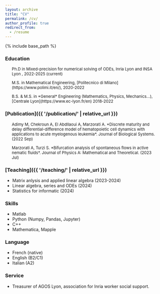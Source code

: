 ```yaml
---
layout: archive
title: "CV"
permalink: /cv/
author_profile: true
redirect_from:
  - /resume
---
```


{% include base_path %}

### Education

<FONT size="2pt">

<ul> Ph.D in Mixed-precision for numerical solving of ODEs, <a, href=https://www.inria.fr/fr/centre-inria-de-lyon> Inria Lyon </a> and <a, href=https://www.insa-lyon.fr/> INSA Lyon </a>, 2022-2025 (current) </ul>
<ul> M.S. in Mathematical Engineering, [Politecnico di Milano](https://www.polimi.it/en/), 2020-2022 </ul>
<ul> B.S. & M.S. in *General* Engineering (Mathematics, Physics, Mechanics...), [Centrale Lyon](https://www.ec-lyon.fr/en) 2018-2022 </ul>

</FONT>

### [Publication]({{ '/publication/' | relative_url }})
<FONT size="2pt">

<ul> Adimy M, Chekroun A, El Abdllaoui A, Marzorati A. *Discrete maturity and delay differential-difference model of hematopoietic cell dynamics with applications to acute myelogenous leukemia*. Journal of Biological Systems. (2022 Sep)</ul>
<ul> Marzorati A, Turzi S. *Bifurcation analysis of spontaneous flows in active nematic fluids*. Journal of Physics A: Mathematical and Theoretical. (2023 Jul) </ul>

</FONT>

### [Teaching]({{ '/teaching/' | relative_url }})

* Matrix anlysis and applied linear algebra (2023-2024)
* Linear algebra, series and ODEs (2024)
* Statistics for informatic (2024)
  
### Skills

* Matlab
* Python (Numpy, Pandas, Jupyter)
* C++ 
* Mathematica, Mapple

### Language

* French (native)
* English (B2/C1)
* Italian (A2)

### Service

* Treasurer of AGOS Lyon, association for Inria worker social support.
